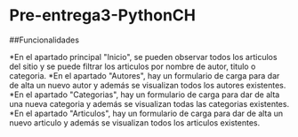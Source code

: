 # Pre-entrega3-PythonCH

##Funcionalidades

*En el apartado principal "Inicio", se pueden observar todos los articulos del sitio y se puede filtrar los articulos por nombre de autor, titulo o categoria.
*En el apartado "Autores", hay un formulario de carga para dar de alta un nuevo autor y además se visualizan todos los autores existentes.
*En el apartado "Categorias", hay un formulario de carga para dar de alta una nueva categoria y además se visualizan todas las categorias existentes.
*En el apartado "Articulos", hay un formulario de carga para dar de alta un nuevo articulo y además se visualizan todos los articulos existentes.
